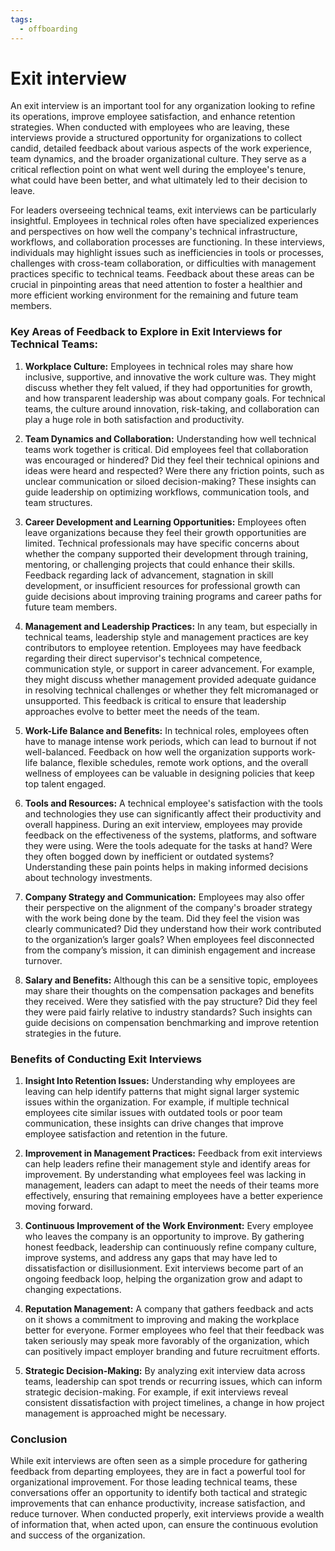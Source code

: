 ```yaml
---
tags:
  - offboarding
---
```


# Exit interview

An exit interview is an important tool for any organization looking to refine its operations, improve employee satisfaction, and enhance retention strategies. When conducted with employees who are leaving, these interviews provide a structured opportunity for organizations to collect candid, detailed feedback about various aspects of the work experience, team dynamics, and the broader organizational culture. They serve as a critical reflection point on what went well during the employee's tenure, what could have been better, and what ultimately led to their decision to leave.

For leaders overseeing technical teams, exit interviews can be particularly insightful. Employees in technical roles often have specialized experiences and perspectives on how well the company's technical infrastructure, workflows, and collaboration processes are functioning. In these interviews, individuals may highlight issues such as inefficiencies in tools or processes, challenges with cross-team collaboration, or difficulties with management practices specific to technical teams. Feedback about these areas can be crucial in pinpointing areas that need attention to foster a healthier and more efficient working environment for the remaining and future team members.

### Key Areas of Feedback to Explore in Exit Interviews for Technical Teams:

1. **Workplace Culture:**
   Employees in technical roles may share how inclusive, supportive, and innovative the work culture was. They might discuss whether they felt valued, if they had opportunities for growth, and how transparent leadership was about company goals. For technical teams, the culture around innovation, risk-taking, and collaboration can play a huge role in both satisfaction and productivity.

2. **Team Dynamics and Collaboration:**
   Understanding how well technical teams work together is critical. Did employees feel that collaboration was encouraged or hindered? Did they feel their technical opinions and ideas were heard and respected? Were there any friction points, such as unclear communication or siloed decision-making? These insights can guide leadership on optimizing workflows, communication tools, and team structures.

3. **Career Development and Learning Opportunities:**
   Employees often leave organizations because they feel their growth opportunities are limited. Technical professionals may have specific concerns about whether the company supported their development through training, mentoring, or challenging projects that could enhance their skills. Feedback regarding lack of advancement, stagnation in skill development, or insufficient resources for professional growth can guide decisions about improving training programs and career paths for future team members.

4. **Management and Leadership Practices:**
   In any team, but especially in technical teams, leadership style and management practices are key contributors to employee retention. Employees may have feedback regarding their direct supervisor's technical competence, communication style, or support in career advancement. For example, they might discuss whether management provided adequate guidance in resolving technical challenges or whether they felt micromanaged or unsupported. This feedback is critical to ensure that leadership approaches evolve to better meet the needs of the team.

5. **Work-Life Balance and Benefits:**
   In technical roles, employees often have to manage intense work periods, which can lead to burnout if not well-balanced. Feedback on how well the organization supports work-life balance, flexible schedules, remote work options, and the overall wellness of employees can be valuable in designing policies that keep top talent engaged.

6. **Tools and Resources:**
   A technical employee's satisfaction with the tools and technologies they use can significantly affect their productivity and overall happiness. During an exit interview, employees may provide feedback on the effectiveness of the systems, platforms, and software they were using. Were the tools adequate for the tasks at hand? Were they often bogged down by inefficient or outdated systems? Understanding these pain points helps in making informed decisions about technology investments.

7. **Company Strategy and Communication:**
   Employees may also offer their perspective on the alignment of the company's broader strategy with the work being done by the team. Did they feel the vision was clearly communicated? Did they understand how their work contributed to the organization’s larger goals? When employees feel disconnected from the company’s mission, it can diminish engagement and increase turnover.

8. **Salary and Benefits:**
   Although this can be a sensitive topic, employees may share their thoughts on the compensation packages and benefits they received. Were they satisfied with the pay structure? Did they feel they were paid fairly relative to industry standards? Such insights can guide decisions on compensation benchmarking and improve retention strategies in the future.

### Benefits of Conducting Exit Interviews

1. **Insight Into Retention Issues:**
   Understanding why employees are leaving can help identify patterns that might signal larger systemic issues within the organization. For example, if multiple technical employees cite similar issues with outdated tools or poor team communication, these insights can drive changes that improve employee satisfaction and retention in the future.

2. **Improvement in Management Practices:**
   Feedback from exit interviews can help leaders refine their management style and identify areas for improvement. By understanding what employees feel was lacking in management, leaders can adapt to meet the needs of their teams more effectively, ensuring that remaining employees have a better experience moving forward.

3. **Continuous Improvement of the Work Environment:**
   Every employee who leaves the company is an opportunity to improve. By gathering honest feedback, leadership can continuously refine company culture, improve systems, and address any gaps that may have led to dissatisfaction or disillusionment. Exit interviews become part of an ongoing feedback loop, helping the organization grow and adapt to changing expectations.

4. **Reputation Management:**
   A company that gathers feedback and acts on it shows a commitment to improving and making the workplace better for everyone. Former employees who feel that their feedback was taken seriously may speak more favorably of the organization, which can positively impact employer branding and future recruitment efforts.

5. **Strategic Decision-Making:**
   By analyzing exit interview data across teams, leadership can spot trends or recurring issues, which can inform strategic decision-making. For example, if exit interviews reveal consistent dissatisfaction with project timelines, a change in how project management is approached might be necessary.

### Conclusion

While exit interviews are often seen as a simple procedure for gathering feedback from departing employees, they are in fact a powerful tool for organizational improvement. For those leading technical teams, these conversations offer an opportunity to identify both tactical and strategic improvements that can enhance productivity, increase satisfaction, and reduce turnover. When conducted properly, exit interviews provide a wealth of information that, when acted upon, can ensure the continuous evolution and success of the organization.

